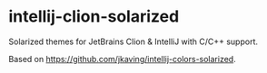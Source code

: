 # intellij-clion-solarized

Solarized themes for JetBrains Clion & IntelliJ with C/C++ support. 

Based on https://github.com/jkaving/intellij-colors-solarized.